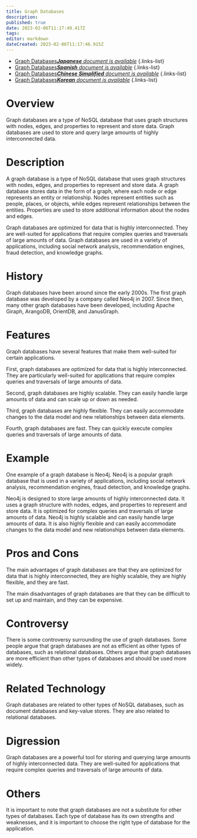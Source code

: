 ```yaml
---
title: Graph Databases
description: 
published: true
date: 2023-02-06T11:17:49.417Z
tags: 
editor: markdown
dateCreated: 2023-02-06T11:17:46.915Z
---
```


- [Graph Databases***Japanese** document is available*](/ja/Knowledge-base/Dictionary/graph-databases)
{.links-list}
- [Graph Databases***Spanish** document is available*](/es/Knowledge-base/Dictionary/graph-databases)
{.links-list}
- [Graph Databases***Chinese Simplified** document is available*](/zh/Knowledge-base/Dictionary/graph-databases)
{.links-list}
- [Graph Databases***Korean** document is available*](/ko/Knowledge-base/Dictionary/graph-databases)
{.links-list}


# Overview
Graph databases are a type of NoSQL database that uses graph structures with nodes, edges, and properties to represent and store data. Graph databases are used to store and query large amounts of highly interconnected data.

# Description
A graph database is a type of NoSQL database that uses graph structures with nodes, edges, and properties to represent and store data. A graph database stores data in the form of a graph, where each node or edge represents an entity or relationship. Nodes represent entities such as people, places, or objects, while edges represent relationships between the entities. Properties are used to store additional information about the nodes and edges.

Graph databases are optimized for data that is highly interconnected. They are well-suited for applications that require complex queries and traversals of large amounts of data. Graph databases are used in a variety of applications, including social network analysis, recommendation engines, fraud detection, and knowledge graphs.

# History
Graph databases have been around since the early 2000s. The first graph database was developed by a company called Neo4j in 2007. Since then, many other graph databases have been developed, including Apache Giraph, ArangoDB, OrientDB, and JanusGraph.

# Features
Graph databases have several features that make them well-suited for certain applications. 

First, graph databases are optimized for data that is highly interconnected. They are particularly well-suited for applications that require complex queries and traversals of large amounts of data. 

Second, graph databases are highly scalable. They can easily handle large amounts of data and can scale up or down as needed. 

Third, graph databases are highly flexible. They can easily accommodate changes to the data model and new relationships between data elements. 

Fourth, graph databases are fast. They can quickly execute complex queries and traversals of large amounts of data.

# Example
One example of a graph database is Neo4j. Neo4j is a popular graph database that is used in a variety of applications, including social network analysis, recommendation engines, fraud detection, and knowledge graphs.

Neo4j is designed to store large amounts of highly interconnected data. It uses a graph structure with nodes, edges, and properties to represent and store data. It is optimized for complex queries and traversals of large amounts of data. Neo4j is highly scalable and can easily handle large amounts of data. It is also highly flexible and can easily accommodate changes to the data model and new relationships between data elements.

# Pros and Cons
The main advantages of graph databases are that they are optimized for data that is highly interconnected, they are highly scalable, they are highly flexible, and they are fast.

The main disadvantages of graph databases are that they can be difficult to set up and maintain, and they can be expensive.

# Controversy
There is some controversy surrounding the use of graph databases. Some people argue that graph databases are not as efficient as other types of databases, such as relational databases. Others argue that graph databases are more efficient than other types of databases and should be used more widely.

# Related Technology
Graph databases are related to other types of NoSQL databases, such as document databases and key-value stores. They are also related to relational databases.

# Digression
Graph databases are a powerful tool for storing and querying large amounts of highly interconnected data. They are well-suited for applications that require complex queries and traversals of large amounts of data.

# Others
It is important to note that graph databases are not a substitute for other types of databases. Each type of database has its own strengths and weaknesses, and it is important to choose the right type of database for the application.